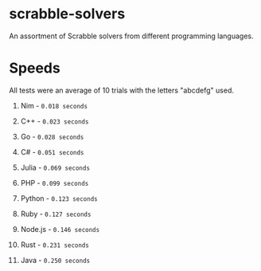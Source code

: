 # scrabble-solvers
An assortment of Scrabble solvers from different programming languages.

# Speeds
All tests were an average of 10 trials with the letters "abcdefg" used.

1. Nim - `0.018 seconds`

2. C++ - `0.023 seconds`

3. Go - `0.028 seconds`

4. C# - `0.051 seconds`

5. Julia - `0.069 seconds`
  
6. PHP - `0.099 seconds`

7. Python - `0.123 seconds`

8. Ruby - `0.127 seconds`

9. Node.js - `0.146 seconds`

10. Rust - `0.231 seconds`

11. Java - `0.250 seconds`








